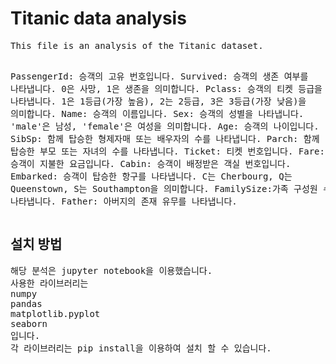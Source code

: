 <h1>Titanic data analysis </h1>
<pre>
This file is an analysis of the Titanic dataset.
  
PassengerId: 승객의 고유 번호입니다.
Survived: 승객의 생존 여부를 나타냅니다. 0은 사망, 1은 생존을 의미합니다.
Pclass: 승객의 티켓 등급을 나타냅니다. 1은 1등급(가장 높음), 2는 2등급, 3은 3등급(가장 낮음)을 의미합니다.
Name: 승객의 이름입니다.
Sex: 승객의 성별을 나타냅니다. 'male'은 남성, 'female'은 여성을 의미합니다.
Age: 승객의 나이입니다.
SibSp: 함께 탑승한 형제자매 또는 배우자의 수를 나타냅니다.
Parch: 함께 탑승한 부모 또는 자녀의 수를 나타냅니다.
Ticket: 티켓 번호입니다.
Fare: 승객이 지불한 요금입니다.
Cabin: 승객이 배정받은 객실 번호입니다.
Embarked: 승객이 탑승한 항구를 나타냅니다. C는 Cherbourg, Q는 Queenstown, S는 Southampton을 의미합니다.
FamilySize:가족 구성원 수를 나타냅니다.
Father: 아버지의 존재 유무를 나타냅니다.
</pre>
<h2>설치 방법</h2>
<pre>
해당 분석은 jupyter notebook을 이용했습니다.
사용한 라이브러리는 
numpy 
pandas
matplotlib.pyplot
seaborn
입니다.
각 라이브러리는 pip install을 이용하여 설치 할 수 있습니다.
</pre>
